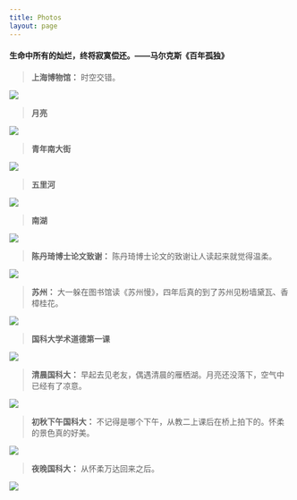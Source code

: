 ```yaml
---
title: Photos
layout: page
---
```




#### 生命中所有的灿烂，终将寂寞偿还。——马尔克斯《百年孤独》

> **上海博物馆：** 时空交错。

![]({{site.baseurl}}/assets/images/photos/photo.jpg)

> **月亮**

![]({{site.baseurl}}/assets/images/photos/sy04.jpg)

> **青年南大街**

![]({{site.baseurl}}/assets/images/photos/sy01.jpg)

> **五里河**

![]({{site.baseurl}}/assets/images/photos/sy02.jpg)

> **南湖**

![]({{site.baseurl}}/assets/images/photos/sy03.jpg)

> **陈丹琦博士论文致谢：** 陈丹琦博士论文的致谢让人读起来就觉得温柔。

![]({{site.baseurl}}/assets/images/photos/study01.jpg)

> **苏州：** 大一躲在图书馆读《苏州慢》，四年后真的到了苏州见粉墙黛瓦、香樟桂花。

![]({{site.baseurl}}/assets/images/photos/suzhou01.jpg)

> **国科大学术道德第一课**

![]({{site.baseurl}}/assets/images/photos/ucas01.jpg)

> **清晨国科大：** 早起去见老友，偶遇清晨的雁栖湖。月亮还没落下，空气中已经有了凉意。

![]({{site.baseurl}}/assets/images/photos/ucas02.jpg)

> **初秋下午国科大：** 不记得是哪个下午，从教二上课后在桥上拍下的。怀柔的景色真的好美。

![]({{site.baseurl}}/assets/images/photos/ucas03.jpg)

> **夜晚国科大：** 从怀柔万达回来之后。

![]({{site.baseurl}}/assets/images/photos/ucas.jpg)













